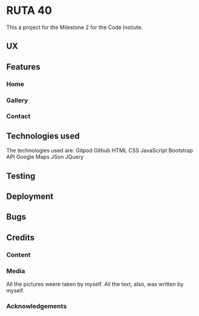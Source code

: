 # RUTA 40

This a project for the Milestone 2 for the Code Instiute.



## UX

## Features

### Home

### Gallery

### Contact

## Technologies used
The technologies used are: Gitpod Github HTML CSS JavaScript Bootstrap API Google Maps JSon JQuery

## Testing

## Deployment

## Bugs

## Credits

### Content

### Media

All the pictures weere taken by myself. All the text, also, was written by myself.

### Acknowledgements
